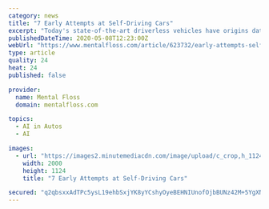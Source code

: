 ```yaml
---
category: news
title: "7 Early Attempts at Self-Driving Cars"
excerpt: "Today's state-of-the-art driverless vehicles have origins dating back to the 1920s, including one automaker who feuded with Harry Houdini."
publishedDateTime: 2020-05-08T12:23:00Z
webUrl: "https://www.mentalfloss.com/article/623732/early-attempts-self-driving-cars"
type: article
quality: 24
heat: 24
published: false

provider:
  name: Mental Floss
  domain: mentalfloss.com

topics:
  - AI in Autos
  - AI

images:
  - url: "https://images2.minutemediacdn.com/image/upload/c_crop,h_1124,w_2000,x_0,y_175/v1588087955/shape/mentalfloss/623732-graphicaartis-gettyimages-508462555.jpg?itok=xhX_4MKC"
    width: 2000
    height: 1124
    title: "7 Early Attempts at Self-Driving Cars"

secured: "q2qbsxxAdTPc5ysL19ehbSxjYK8yYCshyOyeBEHNIUnofOjbBUNz42M+5YgXNVTTHBr08LdPx9Furn72X8S8v02EtUMxAAVbLZvkamWQPPPER2OaQTMidQ1Kd0rZOrXbxRRiioYGZ0RMnXKVB6Bhk/V9ZTTW4gB0Fpto++vlFm/ed8wqlYwNpREXFTpcZDbiND+fTF+NhsoGhTYpARFwwzQTQe8G3Zsu1dZWGVmutkVSImtj7XVe2oQNr2hCuSy+tUbzKI5PN24PJqMzGt1VZZi/91DnIyj2YkQ7vhaKCes2B2pXlEvYsU4UhO/mQYyn;NBcLcBvHdAJg3CvBNpcmOA=="
---
```


